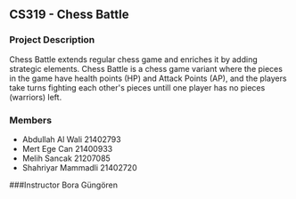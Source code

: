 ## CS319 - Chess Battle
### Project Description
Chess Battle extends regular chess game and enriches it by adding strategic elements.
Chess Battle is a chess game variant where the pieces in the game have health points (HP) and Attack Points (AP), and the players take turns fighting each other's pieces untill one player has no pieces (warriors) left. 

### Members
* Abdullah Al Wali 21402793
* Mert Ege Can 21400933
* Melih Sancak 21207085
* Shahriyar Mammadli 21402720

###Instructor 
Bora Güngören
